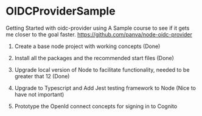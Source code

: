 # OIDCProviderSample
Getting Started with oidc-provider using A Sample course to see if it gets me closer to the goal faster.
https://github.com/panva/node-oidc-provider

1. Create a base node project with working concepts (Done)

2. Install all the packages and the recommended start files (Done)

3. Upgrade local version of Node to facilitate functionality, needed to be greater that 12 (Done)

4. Upgrade to Typescript and Add Jest testing framework to Node (Nice to have not important)

5. Prototype the OpenId connect concepts for signing in to Cognito

   

